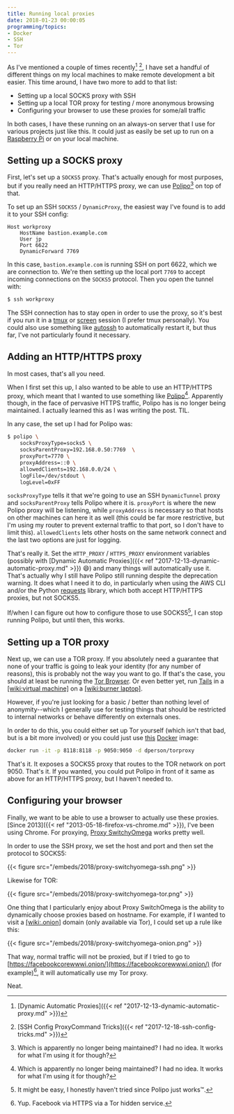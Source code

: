 ```yaml
---
title: Running local proxies
date: 2018-01-23 00:00:05
programming/topics:
- Docker
- SSH
- Tor
---
```

As I've mentioned a couple of times recently[^refproxy] [^refssh], I have set a handful of different things on my local machines to make remote development a bit easier. This time around, I have two more to add to that list:

- Setting up a local SOCKS proxy with SSH
- Setting up a local TOR proxy for testing / more anonymous browsing
- Configuring your browser to use these proxies for some/all traffic

In both cases, I have these running on an always-on server that I use for various projects just like this. It could just as easily be set up to run on a [Raspberry Pi](https://www.raspberrypi.org/) or on your local machine.

<!--more-->

## Setting up a SOCKS proxy

First, let's set up a `SOCKS5` proxy. That's actually enough for most purposes, but if you really need an HTTP/HTTPS proxy, we can use [Polipo](https://www.irif.fr/~jch/software/polipo/)[^deprecated] on top of that.

To set up an SSH `SOCKS5` / `DynamicProxy`, the easiest way I've found is to add it to your SSH config:

```ssh
Host workproxy
    HostName bastion.example.com
    User jp
    Port 6622
    DynamicForward 7769
```

In this case, `bastion.example.com` is running SSH on port 6622, which we are connection to. We're then setting up the local port `7769` to accept incoming connections on the `SOCKS5` protocol. Then you open the tunnel with:

```bash
$ ssh workproxy
```

The SSH connection has to stay open in order to use the proxy, so it's best if you run it in a [tmux](https://github.com/tmux/tmux/wiki) or [screen](https://www.gnu.org/software/screen/) session (I prefer tmux personally). You could also use something like [autossh](http://www.debianadmin.com/autossh-automatically-restart-ssh-sessions-and-tunnels.html) to automatically restart it, but thus far, I've not particularly found it necessary.

## Adding an HTTP/HTTPS proxy

In most cases, that's all you need.

When I first set this up, I also wanted to be able to use an HTTP/HTTPS proxy, which meant that I wanted to use something like [Polipo](https://www.irif.fr/~jch/software/polipo/)[^deprecated]. Apparently though, in the face of pervasive HTTPS traffic, Polipo has is no longer being maintained. I actually learned this as I was writing the post. TIL.

In any case, the set up I had for Polipo was:

```bash
$ polipo \
    socksProxyType=socks5 \
    socksParentProxy=192.168.0.50:7769  \
    proxyPort=7770 \
    proxyAddress=::0 \
    allowedClients=192.168.0.0/24 \
    logFile=/dev/stdout \
    logLevel=0xFF
```

`socksProxyType` tells it that we're going to use an SSH `DynamicTunnel` proxy and `socksParentProxy` tells Polipo where it is. `proxyPort` is where the new Polipo proxy will be listening, while `proxyAddress` is necessary so that hosts on other machines can here it as well (this could be far more restrictive, but I'm using my router to prevent external traffic to that port, so I don't have to limit this). `allowedClients` lets other hosts on the same network connect and the last two options are just for logging.

That's really it. Set the `HTTP_PROXY` / `HTTPS_PROXY` environment variables (possibly with [Dynamic Automatic Proxies]({{< ref "2017-12-13-dynamic-automatic-proxy.md" >}}) :smile:) and many things will automatically use it. That's actually why I still have Polipo still running despite the deprecation warning. It does what I need it to do, in particularly when using the AWS CLI and/or the Python [requests](http://docs.python-requests.org/en/master/) library, which both accept HTTP/HTTPS proxies, but not SOCKS5.

If/when I can figure out how to configure those to use SOCKS5[^justworks], I can stop running Polipo, but until then, this works.

## Setting up a TOR proxy

Next up, we can use a TOR proxy. If you absolutely need a guarantee that none of your traffic is going to leak your identity (for any number of reasons), this is probably not the way you want to go. If that's the case, you should at least be running the [Tor Browser](https://www.torproject.org/projects/torbrowser.html.en). Or even better yet, run [Tails](https://tails.boum.org/) in a [[wiki:virtual machine]]() on a [[wiki:burner laptop]]().

However, if you're just looking for a basic / better than nothing level of anonymity--which I generally use for testing things that should be restricted to internal networks or behave differently on externals ones.

In order to do this, you could either set up Tor yourself (which isn't that bad, but is a bit more involved) or you could just use [this](https://github.com/dperson/torproxy) [Docker](https://www.docker.com/) image:

```bash
docker run -it -p 8118:8118 -p 9050:9050 -d dperson/torproxy
```

That's it. It exposes a SOCKS5 proxy that routes to the TOR network on port 9050. That's it. If you wanted, you could put Polipo in front of it same as above for an HTTP/HTTPS proxy, but I haven't needed to.  

## Configuring your browser

Finally, we want to be able to use a browser to actually use these proxies. [Since 2013]({{< ref "2013-05-18-firefox-vs-chrome.md" >}}), I've been using Chrome. For proxying, [Proxy SwitchyOmega](https://chrome.google.com/webstore/detail/proxy-switchyomega/padekgcemlokbadohgkifijomclgjgif?hl=en) works pretty well.

In order to use the SSH proxy, we set the host and port and then set the protocol to SOCKS5:

{{< figure src="/embeds/2018/proxy-switchyomega-ssh.png" >}}

Likewise for TOR:

{{< figure src="/embeds/2018/proxy-switchyomega-tor.png" >}}

One thing that I particularly enjoy about Proxy SwitchOmega is the ability to dynamically choose proxies based on hostname. For example, if I wanted to visit a [[wiki:.onion]]() domain (only available via Tor), I could set up a rule like this:

{{< figure src="/embeds/2018/proxy-switchyomega-onion.png" >}}

That way, normal traffic will not be proxied, but if I tried to go to [https://facebookcorewwwi.onion/](https://facebookcorewwwi.onion/) (for example)[^httpstor], it will automatically use my Tor proxy.

Neat.

[^refproxy]: [Dynamic Automatic Proxies]({{< ref "2017-12-13-dynamic-automatic-proxy.md" >}})
[^refssh]: [SSH Config ProxyCommand Tricks]({{< ref "2017-12-18-ssh-config-tricks.md" >}})
[^deprecated]: Which is apparently no longer being maintained? I had no idea. It works for what I'm using it for though?
[^justworks]: It might be easy, I honestly haven't tried since Polipo just works™.
[^httpstor]: Yup. Facebook via HTTPS via a Tor hidden service.
